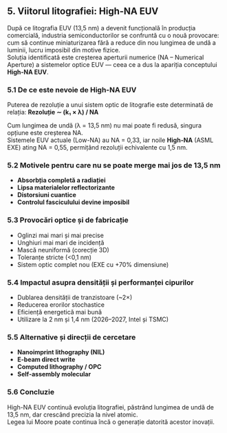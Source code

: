 ## 5. Viitorul litografiei: High-NA EUV

După ce litografia EUV (13,5 nm) a devenit funcțională în producția comercială, industria semiconductorilor se confruntă cu o nouă provocare: cum să continue miniaturizarea fără a reduce din nou lungimea de undă a luminii, lucru imposibil din motive fizice.  
Soluția identificată este creșterea aperturii numerice (NA – Numerical Aperture) a sistemelor optice EUV — ceea ce a dus la apariția conceptului **High-NA EUV**.

### 5.1 De ce este nevoie de High-NA EUV
Puterea de rezoluție a unui sistem optic de litografie este determinată de relația:
**Rezoluție ∼ (k₁ × λ) / NA**

Cum lungimea de undă (λ = 13,5 nm) nu mai poate fi redusă, singura opțiune este creșterea NA.  
Sistemele EUV actuale (Low-NA) au NA = 0,33, iar noile **High-NA** (ASML EXE) ating NA = 0,55, permițând rezoluții echivalente cu 1,5 nm.

### 5.2 Motivele pentru care nu se poate merge mai jos de 13,5 nm
- **Absorbția completă a radiației**
- **Lipsa materialelor reflectorizante**
- **Distorsiuni cuantice**
- **Controlul fasciculului devine imposibil**

### 5.3 Provocări optice și de fabricație
- Oglinzi mai mari și mai precise  
- Unghiuri mai mari de incidență  
- Mască neuniformă (corecție 3D)  
- Toleranțe stricte (<0,1 nm)  
- Sistem optic complet nou (EXE cu +70% dimensiune)

### 5.4 Impactul asupra densității și performanței cipurilor
- Dublarea densității de tranzistoare (~2×)  
- Reducerea erorilor stochastice  
- Eficiență energetică mai bună  
- Utilizare la 2 nm și 1,4 nm (2026–2027, Intel și TSMC)

### 5.5 Alternative și direcții de cercetare
- **Nanoimprint lithography (NIL)**  
- **E-beam direct write**  
- **Computed lithography / OPC**  
- **Self-assembly molecular**

### 5.6 Concluzie
High-NA EUV continuă evoluția litografiei, păstrând lungimea de undă de 13,5 nm, dar crescând precizia la nivel atomic.  
Legea lui Moore poate continua încă o generație datorită acestor inovații.
